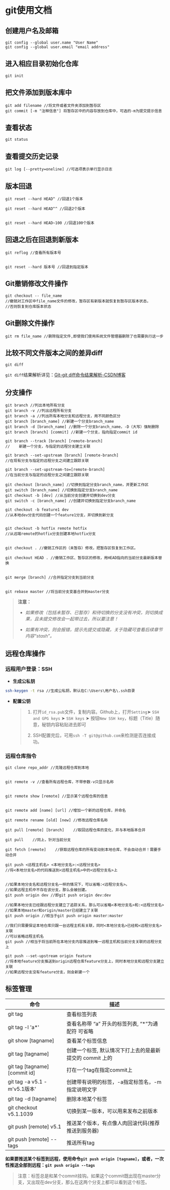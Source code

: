 # git使用文档

## 创建用户名及邮箱

```git
git config --global user.name "User Name"
git config --global user.email "email address"
```

## 进入相应目录初始化仓库

```git
git init
```

## 把文件添加到版本库中

```git
git add filename //将文件或者文件夹添加到暂存区
git commit [-m "注释信息"] 将暂存区中的内容存放到仓库中，可选的-m为提交提示信息
```

## 查看状态

```git
git status
```

## 查看提交历史记录

```git
git log [--pretty=oneline] //可选项表示单行显示日志
```

## 版本回退

```git
git reset --hard HEAD^ //回退1个版本

git reset --hard HEAD^^ //回退2个版本


git reset --hard HEAD~100 //回退100个版本
```

## 回退之后在回退到新版本

```git
git reflog //查看所有版本号


git reset --hard 版本号 //回退到指定版本
```

## Git撤销修改文件操作

```git
git checkout -- file_name 
//撤销对工作区中file_name文件的修改，暂存区有新版本就恢复到暂存区版本状态，
//否则恢复到仓库版本状态
```

## Git删除文件操作

```git
git rm file_name //删除指定文件,即使我们使用系统文件管理器删除了也需要执行这一步
```

## 比较不同文件版本之间的差异diff

```git
git diff
```

`git diff`结果解析详见：[Git-git diff命令结果解析-CSDN博客](https://blog.csdn.net/CSDN___LYY/article/details/102555882 "Git-git diff命令结果解析-CSDN博客")

## 分支操作

```git
git branch //列出本地所有分支
git branch -v //列出远程所有分支
git branch -a //列出所有本地分支和远程分支，用不同颜色区分
git branch [branch_name] //新建一个分支branch_name
git branch -d [branch_name] //删除一个分支branch_name，-D（大写）强制删除
git branch [branch] [commit] //新建一个分支，指向指定commit id

git branch --track [branch] [remote-branch]
//    新建一个分支，与指定的远程分支建立关联

git branch --set-upstream [branch] [remote-branch]
//在现有分支与指定的远程分支之间建立跟踪关联

git branch --set-upstream-to=[remote-branch]
//在当前分支与指定的远程分支之间建立跟踪关联

git checkout [branch_name] //切换到指定分支branch_name，并更新工作区
git switch [branch_name] //切换到指定分支branch_name
git checkout -b [dev] //从当前分支创建并切换到dev分支
git switch -c [branch_name] //创建并切换到指定分支branch_name

git checkout -b feature1 dev 
//从本地dev分支代码创建一个feature1分支，并切换到新分支


git checkout -b hotfix remote hotfix
//从远端remote的hotfix分支创建本地hotfix分支


git checkout . //撤销工作区的（未暂存）修改，把暂存区恢复到工作区。

git checkout HEAD . //撤销工作区、暂存区的修改，用HEAD指向的当前分支最新版本替换


git merge [branch] //合并指定分支到当前分支


git rebase master //将当前分支变基合并到master分支
```

> **注意：**
> 
> - *如果修改（包括未暂存、已暂存）和待切换的分支没有冲突，则切换成果，且未提交修改会一起带过去，所以要注意！*
> 
> - *如果有冲突，则会报错，提示先提交或隐藏，关于隐藏可查看后续章节内容“stash”。*

## 

## 远程仓库操作

### 远程用户登录：SSH

- **生成公私钥**

```bash
ssh-keygen -t rsa //生成公私钥，默认在C:\Users\用户名\.ssh目录
```

- **配置公钥**
  
  > 1. 打开`id_rsa.pub`文件，复制内容。Github上，打开`Setting`➤ `SSH and GPG keys` ➤ `SSH keys` ➤ 按钮`New SSH key`，标题（Title）随意，秘钥内容粘贴进去即可
  > 
  > 2. SSH配置完后，可用`ssh -T git@github.com`来检测是否连接成功。

### 远程仓库指令

```git
git clone repo_addr //克隆远程仓库到本地


git remote -v //查看所有远程仓库，不带参数-v只显示名称


git remote show [remote] //显示某个远程仓库的信息


git remote add [name] [url] //增加一个新的远程仓库，并命名

git remote rename [old] [new] //修改远程仓库名称

git pull [remote] [branch]    //取回远程仓库的变化，并与本地版本合并

git pull    //同上，针对当前分支

git fetch [remote]    //获取远程仓库的所有变动到本地仓库，不会自动合并！需要手动合并

git push <远程主机名> <本地分支名>:<远程分支名>
//将<本地分支名>的代码推送到<远程主机名>中的<远程分支名>上


//如果本地分支名和远程分支名一样的情况下，可以省略:<远程分支名>。
//如果远程主机中不存在该分支，那么会被创建。
git push origin dev //即git push origin dev:dev

//如果本地分支已经跟远程分支建立了追踪关系，那么可以省略<本地分支名>和:<远程分支名>
//如果本地master和origin/master已经建立了关联
git push origin //相当于git push origin master:master

//我们只需要保证本地仓库只跟一台远程主机有关联，同时<本地分支名>已经和<远程分支名>关联
//可以省略远程主机名
git push //相当于将当前所在本地分支内容推送到唯一远程主机和当前分支关联的远程分支上

git push --set-upstream origin feature
//将本地feature分支推送到origin远程仓库feature分支上，同时本地分支和远程分支建立关联
//如果远程分支没有feature分支，则会新建一个
```

## 标签管理

| 命令                            | 描述                                |
| ----------------------------- | --------------------------------- |
| git tag                       | 查看标签列表                            |
| git tag -l 'a*'               | 查看名称带 “a” 开头的标签列表, “*”为通配符 可省略    |
| git show [tagname]            | 查看某个标签信息                          |
| git tag [tagname]             | 创建一个标签, 默认情况下打上去的是最新提交的 commit 上的 |
| git tag [tagname] [commit id] | 打在一个tag在指定commit上                 |
| git tag -a v5.1 -m'v5.1版本'    | 创建带有说明的标签，-a指定标签名，-m指定说明文字        |
| git tag -d [tagname]          | 删除本地某个标签                          |
| git checkout v5.1.1039        | 切换到某一版本，可以用来发布之前版本                |
| git push [remote] v5.1        | 推送某个版本，有点像人肉回滚代码(推荐推送到服务器)        |
| git push [remote] --tags      | 推送所有tag                           |

**如果要推送某个标签到远程，使用命令`git push origin [tagname]`，或者，一次性推送全部到远程：`git push origin --tags`**

> 注意：标签总是和某个commit挂钩。如果这个commit既出现在master分支，又出现在dev分支，那么在这两个分支上都可以看到这个标签。
